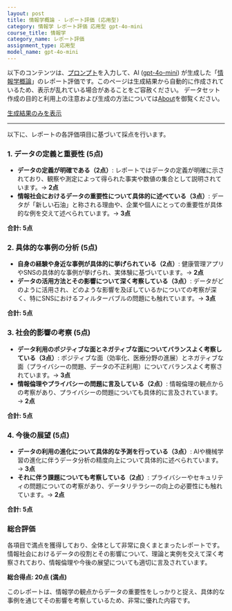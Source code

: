 ```yaml
---
layout: post
title: 情報学概論 - レポート評価 (応用型)
category: 情報学 レポート評価 応用型 gpt-4o-mini
course_title: 情報学
category_name: レポート評価
assignment_type: 応用型
model_name: gpt-4o-mini
---
```


以下のコンテンツは、[プロンプト](file://../../synthetic_assignments/generated/情報学/gpt-4o-mini/)を入力して、AI ([gpt-4o-mini](contents/gpt-4o-mini)) が生成した「[情報学概論](/contents/情報学/)」のレポート評価です。このページは生成結果から自動的に作成されているため、表示が乱れている場合があることをご容赦ください。
データセット作成の目的と利用上の注意および生成の方法については[About](/About)を御覧ください。

[生成結果のみを表示](file://../../synthetic_assignments/generated/情報学/gpt-4o-mini/)
  

***
  
以下に、レポートの各評価項目に基づいて採点を行います。

### 1. データの定義と重要性 (5点)
- **データの定義が明確である（2点）**: レポートではデータの定義が明確に示されており、観察や測定によって得られた事実や数値の集合として説明されています。→ **2点**
- **情報社会におけるデータの重要性について具体的に述べている（3点）**: データが「新しい石油」と称される理由や、企業や個人にとっての重要性が具体的な例を交えて述べられています。→ **3点**

**合計: 5点**

### 2. 具体的な事例の分析 (5点)
- **自身の経験や身近な事例が具体的に挙げられている（2点）**: 健康管理アプリやSNSの具体的な事例が挙げられ、実体験に基づいています。→ **2点**
- **データの活用方法とその影響について深く考察している（3点）**: データがどのように活用され、どのような影響を及ぼしているかについての考察が深く、特にSNSにおけるフィルターバブルの問題にも触れています。→ **3点**

**合計: 5点**

### 3. 社会的影響の考察 (5点)
- **データ利用のポジティブな面とネガティブな面についてバランスよく考察している（3点）**: ポジティブな面（効率化、医療分野の進展）とネガティブな面（プライバシーの問題、データの不正利用）についてバランスよく考察されています。→ **3点**
- **情報倫理やプライバシーの問題に言及している（2点）**: 情報倫理の観点からの考察があり、プライバシーの問題についても具体的に言及されています。→ **2点**

**合計: 5点**

### 4. 今後の展望 (5点)
- **データの利用の進化について具体的な予測を行っている（3点）**: AIや機械学習の進化に伴うデータ分析の精度向上について具体的に述べられています。→ **3点**
- **それに伴う課題についても考察している（2点）**: プライバシーやセキュリティの問題についての考察があり、データリテラシーの向上の必要性にも触れています。→ **2点**

**合計: 5点**

### 総合評価
各項目で満点を獲得しており、全体として非常に良くまとまったレポートです。情報社会におけるデータの役割とその影響について、理論と実例を交えて深く考察されており、情報倫理や今後の展望についても適切に言及されています。

**総合得点: 20点 (満点)**

このレポートは、情報学の観点からデータの重要性をしっかりと捉え、具体的な事例を通じてその影響を考察しているため、非常に優れた内容です。
